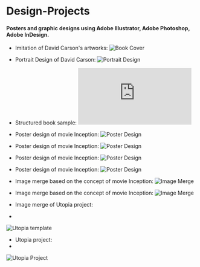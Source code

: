 # Design-Projects
#### Posters and graphic designs using Adobe Illustrator, Adobe Photoshop, Adobe InDesign.


* Imitation of David Carson's artworks: 
![Book Cover](https://github.com/hungling0817/Design-Projects/blob/640ad7b9ef96c93abab6f54c7849801328300170/book%20cover.jpg "Book Cover")

* Portrait Design of David Carson: 
![Portrait Design](https://github.com/hungling0817/Design-Projects/blob/b311e80375bbcf41086253b47d249b87550c17d4/protrait.jpg "Portrait Design")

* Structured book sample: 
![Book Sample](https://github.com/hungling0817/Design-Projects/blob/83d3ece4ecf253783c539cbbc720ea5f25ed57a3/book%20project.pdf "Book Sample")

* Poster design of movie Inception: 
![Poster Design](https://github.com/hungling0817/Design-Projects/blob/22b7f0aca4483511fdfc9ae3a6af28b1ef350ac3/movie%20poster%201.jpg "Poster Design")

* Poster design of movie Inception: 
![Poster Design](https://github.com/hungling0817/Design-Projects/blob/22b7f0aca4483511fdfc9ae3a6af28b1ef350ac3/movie%20poster%202.jpg "Poster Design")


* Poster design of movie Inception: 
![Poster Design](https://github.com/hungling0817/Design-Projects/blob/22b7f0aca4483511fdfc9ae3a6af28b1ef350ac3/movie%20poster%203.jpg "Poster Design")

* Poster design of movie Inception: 
![Poster Design](https://github.com/hungling0817/Design-Projects/blob/22b7f0aca4483511fdfc9ae3a6af28b1ef350ac3/movie%20poster%204.jpg "Poster Design")

* Image merge based on the concept of movie Inception: 
![Image Merge](https://github.com/hungling0817/Design-Projects/blob/22b7f0aca4483511fdfc9ae3a6af28b1ef350ac3/inception.jpg "Image Merge")

* Image merge based on the concept of movie Inception: 
![Image Merge](https://github.com/hungling0817/Design-Projects/blob/22b7f0aca4483511fdfc9ae3a6af28b1ef350ac3/image%20merge.jpg "Image Merge")

* Image merge of Utopia project: 
* 
![Utopia template](https://github.com/hungling0817/Design-Projects/blob/22b7f0aca4483511fdfc9ae3a6af28b1ef350ac3/global%20template.jpg "Utopia template")

* Utopia project:
*  
![Utopia Project](https://github.com/hungling0817/Design-Projects/blob/22b7f0aca4483511fdfc9ae3a6af28b1ef350ac3/globe%20project.JPG "Utopia Project")




